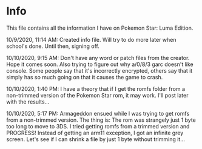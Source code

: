 # Info #


This file contains all the information I have on Pokemon Star: Luma Edition.


10/9/2020, 11:14 AM: Created info file. Will try to do more later when school's done. Until then, signing off.

10/10/2020, 9:15 AM: Don't have any word or patch files from the creator. Hope it comes soon. Also trying to figure out why a/0/8/3 garc doesn't like console. Some people say that it's incorrectly encrypted, others say that it simply has so much going on that it causes the game to crash.

10/10/2020, 1:40 PM: I have a theory that if I get the romfs folder from a non-trimmed version of the Pokemon Star rom, it may work. I'll post later with the results...

10/10/2020, 5:17 PM: Armageddon ensued while I was trying to get romfs from a non-trimmed version. The thing is: The rom was strangely just 1 byte too long to move to 3DS. I tried getting romfs from a trimmed version and PROGRESS! Instead of getting an arm11 exception, I got an infinite grey screen. Let's see if I can shrink a file by just 1 byte without trimming it...
